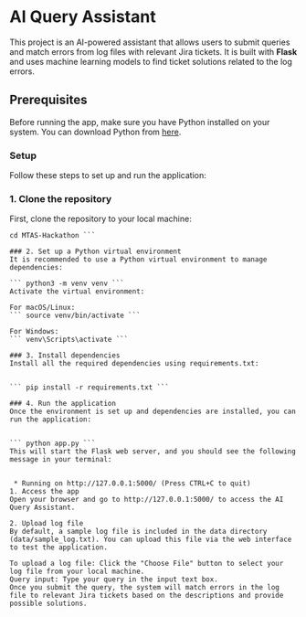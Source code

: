 # AI Query Assistant

This project is an AI-powered assistant that allows users to submit queries and match errors from log files with relevant Jira tickets. It is built with **Flask** and uses machine learning models to find ticket solutions related to the log errors.

## Prerequisites

Before running the app, make sure you have Python installed on your system. You can download Python from [here](https://www.python.org/downloads/).

### Setup

Follow these steps to set up and run the application:

### 1. Clone the repository

First, clone the  repository to your local machine:

``` git clone https://github.com/cowcheek/MTAS-Hackathon.git
cd MTAS-Hackathon ```

### 2. Set up a Python virtual environment
It is recommended to use a Python virtual environment to manage dependencies:

``` python3 -m venv venv ```
Activate the virtual environment:

For macOS/Linux:
``` source venv/bin/activate ```

For Windows:
``` venv\Scripts\activate ```

### 3. Install dependencies
Install all the required dependencies using requirements.txt:


``` pip install -r requirements.txt ```

### 4. Run the application
Once the environment is set up and dependencies are installed, you can run the application:


``` python app.py ```
This will start the Flask web server, and you should see the following message in your terminal:


 * Running on http://127.0.0.1:5000/ (Press CTRL+C to quit)
1. Access the app
Open your browser and go to http://127.0.0.1:5000/ to access the AI Query Assistant.

2. Upload log file
By default, a sample log file is included in the data directory (data/sample_log.txt). You can upload this file via the web interface to test the application.

To upload a log file: Click the "Choose File" button to select your log file from your local machine.
Query input: Type your query in the input text box.
Once you submit the query, the system will match errors in the log file to relevant Jira tickets based on the descriptions and provide possible solutions.